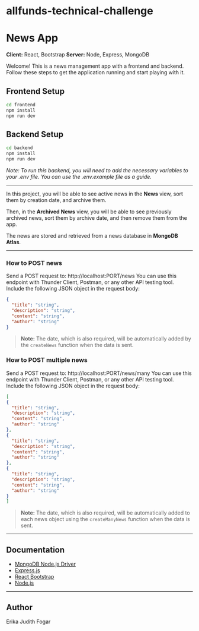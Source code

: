 # allfunds-technical-challenge
# News App

**Client:** React, Bootstrap
**Server:** Node, Express, MongoDB

Welcome!
This is a news management app with a frontend and backend.
Follow these steps to get the application running and start playing with it.

## Frontend Setup

```bash
cd frontend
npm install
npm run dev 
```

## Backend Setup

```bash
cd backend
npm install
npm run dev
```

*Note: To run this backend, you will need to add the necessary variables to your .env file. You can use the .env.example file as a guide.*

---

In this project, you will be able to see active news in the **News** view, sort them by creation date, and archive them.

Then, in the **Archived News** view, you will be able to see previously archived news, sort them by archive date, and then remove them from the app.

The news are stored and retrieved from a news database in **MongoDB Atlas**.

---

### How to POST news

Send a POST request to: http://localhost:PORT/news You can use this endpoint with Thunder Client, Postman, or any other API testing tool.
Include the following JSON object in the request body:

```json
{
  "title": "string",
  "description": "string",
  "content": "string",
  "author": "string"
}
```
> **Note:** The date, which is also required, will be automatically added by the `createNews` function when the data is sent.

### How to POST multiple news

Send a POST request to: http://localhost:PORT/news/many You can use this endpoint with Thunder Client, Postman, or any other API testing tool.
Include the following JSON object in the request body:

```json
[
{
  "title": "string",
  "description": "string",
  "content": "string",
  "author": "string"
},
{
  "title": "string",
  "description": "string",
  "content": "string",
  "author": "string"
},
{
  "title": "string",
  "description": "string",
  "content": "string",
  "author": "string"
}
]
```
> **Note:** The date, which is also required, will be automatically added to each news object using the `createManyNews` function when the data is sent.

---

## Documentation

- [MongoDB Node.js Driver](https://www.mongodb.com/docs/drivers/node/current/get-started/)
- [Express.js](https://expressjs.com/)
- [React Bootstrap](https://react-bootstrap.netlify.app/)
- [Node.js](https://nodejs.org/es/)

---

## Author
Erika Judith Fogar
